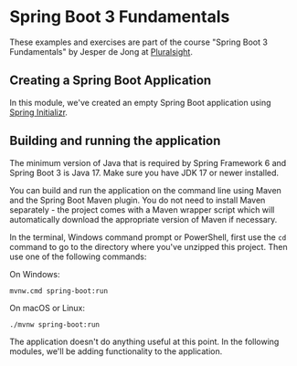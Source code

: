 # Spring Boot 3 Fundamentals

These examples and exercises are part of the course "Spring Boot 3 Fundamentals" by Jesper de Jong at [Pluralsight](https://www.pluralsight.com/).

## Creating a Spring Boot Application

In this module, we've created an empty Spring Boot application using [Spring Initializr](https://start.spring.io).

## Building and running the application

The minimum version of Java that is required by Spring Framework 6 and Spring Boot 3 is Java 17. Make sure you have JDK 17 or newer installed.

You can build and run the application on the command line using Maven and the Spring Boot Maven plugin. You do not need to install Maven separately -
the project comes with a Maven wrapper script which will automatically download the appropriate version of Maven if necessary.

In the terminal, Windows command prompt or PowerShell, first use the `cd` command to go to the directory where you've unzipped this project.
Then use one of the following commands:

On Windows:

    mvnw.cmd spring-boot:run

On macOS or Linux:

    ./mvnw spring-boot:run

The application doesn't do anything useful at this point. In the following modules, we'll be adding functionality to the application.
